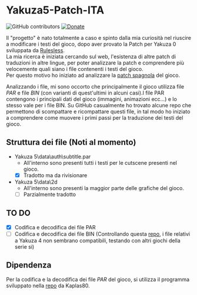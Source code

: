 # Yakuza5-Patch-ITA
![GitHub contributors](https://img.shields.io/github/contributors/zSavT/Yakuza5-Patch-ITA)
[![Donate](https://img.shields.io/badge/Donate-PayPal-blue.svg)](https://www.paypal.com/paypalme/verio12)


Il "progetto" è nato totalmente a caso e spinto dalla mia curiosità nel riuscire a modificare i testi del gioco, dopo aver provato la Patch per Yakuza 0 sviluppata da [Rulesless](https://letraduzionidirulesless.wordpress.com/yakuza0-2/). <br> La mia ricerca è iniziata cercando sul web, l'esistenza di altre patch di traduzioni in altre lingue, per poter analizzare la patch e comprendere più velocemente quali siano i file contenenti i testi del gioco.<br> Per questo motivo ho iniziato ad analizzare la [patch spagnola](https://steamcommunity.com/sharedfiles/filedetails/?id=3385318071) del gioco.<p>
Analizzando i file, mi sono occorto che principalmente il gioco utilizza file  _PAR_ e file _BIN_ (con varianti di quest'ultimi in alcuni casi).I file PAR contengono i principali dati del gioco (immagini, animazioni ecc...) e lo stesso vale per i file BIN. Su GitHub casualmente ho trovato alcune repo che permettono di scompattare e ricompattare questi file, in tal modo ho iniziato a comprendere come muovere i primi passi per la traduzione dei testi del gioco.

## Struttura dei file (Noti al momento)


- Yakuza 5\data\auth\subtitle.par
    - All'interno sono presenti tutti i testi per le cutscene presenti nel gioco.
    - [x] Tradotto ma da rivisionare
- Yakuza 5\data\2d
    - All'interno sono presenti la maggior parte delle grafiche del gioco.
    - [ ] Parzialmente tradotto 

## TO DO

- [x] Codifica e decodifica dei file PAR
- [ ] Codifica e decodifica dei file BIN (Controllando questa [repo](https://github.com/SlowpokeVG/Yakuza-2007.03.19-bin-file-exporter-importer), i file relativi a Yakuza 4 non sembrano compatibili, testando con altri giochi della serie si)

## Dipendenza

Per la codifica e la decodifica dei file _PAR_ del gioco, si utilizza il programma sviluppato nella [repo](https://github.com/Kaplas80/ParManager.git) da Kaplas80.

